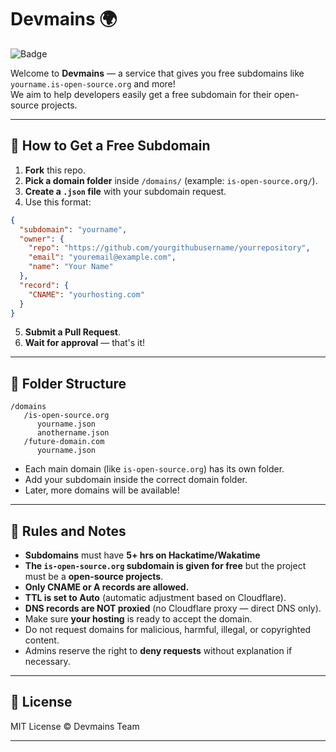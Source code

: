 # Devmains 🌍

![Badge](https://img.shields.io/badge/Devmains-Free_Subdomains-2ea44f?style=flat-square)

Welcome to **Devmains** — a service that gives you free subdomains like `yourname.is-open-source.org` and more!  
We aim to help developers easily get a free subdomain for their open-source projects.

---

## 🚀 How to Get a Free Subdomain

1. **Fork** this repo.
2. **Pick a domain folder** inside `/domains/` (example: `is-open-source.org/`).
3. **Create a `.json` file** with your subdomain request.
4. Use this format:

```json
{
  "subdomain": "yourname",
  "owner": {
    "repo": "https://github.com/yourgithubusername/yourrepository",
    "email": "youremail@example.com",
    "name": "Your Name"
  },
  "record": {
    "CNAME": "yourhosting.com"
  }
}
```

5. **Submit a Pull Request**.
6. **Wait for approval** — that's it!

---

## 📂 Folder Structure

```
/domains
   /is-open-source.org
      yourname.json
      anothername.json
   /future-domain.com
      yourname.json
```

- Each main domain (like `is-open-source.org`) has its own folder.
- Add your subdomain inside the correct domain folder.
- Later, more domains will be available!

---

## 📜 Rules and Notes

- **Subdomains** must have **5+ hrs on Hackatime/Wakatime**
- **The `is-open-source.org` subdomain is given for free** but the project must be a **open-source projects**.
- **Only CNAME or A records are allowed.**
- **TTL is set to Auto** (automatic adjustment based on Cloudflare).
- **DNS records are NOT proxied** (no Cloudflare proxy — direct DNS only).
- Make sure **your hosting** is ready to accept the domain.
- Do not request domains for malicious, harmful, illegal, or copyrighted content.
- Admins reserve the right to **deny requests** without explanation if necessary.

---

## 📄 License

MIT License © Devmains Team

---
